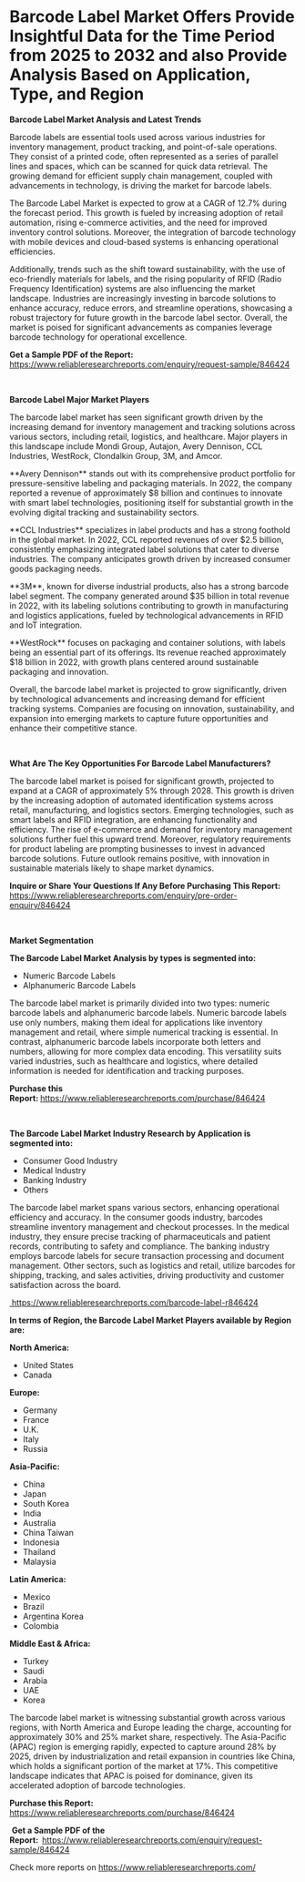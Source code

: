 <p><h1>Barcode Label Market Offers Provide Insightful Data for the Time Period from 2025 to 2032 and also Provide Analysis Based on Application, Type, and Region</h1></p><p><strong>Barcode Label Market Analysis and Latest Trends</strong></p>
<p><p>Barcode labels are essential tools used across various industries for inventory management, product tracking, and point-of-sale operations. They consist of a printed code, often represented as a series of parallel lines and spaces, which can be scanned for quick data retrieval. The growing demand for efficient supply chain management, coupled with advancements in technology, is driving the market for barcode labels.</p><p>The Barcode Label Market is expected to grow at a CAGR of 12.7% during the forecast period. This growth is fueled by increasing adoption of retail automation, rising e-commerce activities, and the need for improved inventory control solutions. Moreover, the integration of barcode technology with mobile devices and cloud-based systems is enhancing operational efficiencies.</p><p>Additionally, trends such as the shift toward sustainability, with the use of eco-friendly materials for labels, and the rising popularity of RFID (Radio Frequency Identification) systems are also influencing the market landscape. Industries are increasingly investing in barcode solutions to enhance accuracy, reduce errors, and streamline operations, showcasing a robust trajectory for future growth in the barcode label sector. Overall, the market is poised for significant advancements as companies leverage barcode technology for operational excellence.</p></p>
<p><strong>Get a Sample PDF of the Report:&nbsp;</strong> <a href="https://www.reliableresearchreports.com/enquiry/request-sample/846424?utm_campaign=3213&utm_medium=2&utm_source=Github&utm_content=ia&utm_term=01042025&utm_id=barcode-label">https://www.reliableresearchreports.com/enquiry/request-sample/846424</a></p>
<p>&nbsp;</p>
<p><strong>Barcode Label Major Market Players</strong></p>
<p><p>The barcode label market has seen significant growth driven by the increasing demand for inventory management and tracking solutions across various sectors, including retail, logistics, and healthcare. Major players in this landscape include Mondi Group, Autajon, Avery Dennison, CCL Industries, WestRock, Clondalkin Group, 3M, and Amcor.</p><p>**Avery Dennison** stands out with its comprehensive product portfolio for pressure-sensitive labeling and packaging materials. In 2022, the company reported a revenue of approximately $8 billion and continues to innovate with smart label technologies, positioning itself for substantial growth in the evolving digital tracking and sustainability sectors.</p><p>**CCL Industries** specializes in label products and has a strong foothold in the global market. In 2022, CCL reported revenues of over $2.5 billion, consistently emphasizing integrated label solutions that cater to diverse industries. The company anticipates growth driven by increased consumer goods packaging needs.</p><p>**3M**, known for diverse industrial products, also has a strong barcode label segment. The company generated around $35 billion in total revenue in 2022, with its labeling solutions contributing to growth in manufacturing and logistics applications, fueled by technological advancements in RFID and IoT integration.</p><p>**WestRock** focuses on packaging and container solutions, with labels being an essential part of its offerings. Its revenue reached approximately $18 billion in 2022, with growth plans centered around sustainable packaging and innovation.</p><p>Overall, the barcode label market is projected to grow significantly, driven by technological advancements and increasing demand for efficient tracking systems. Companies are focusing on innovation, sustainability, and expansion into emerging markets to capture future opportunities and enhance their competitive stance.</p></p>
<p>&nbsp;</p>
<p><strong>What Are The Key Opportunities For Barcode Label Manufacturers?</strong></p>
<p><p>The barcode label market is poised for significant growth, projected to expand at a CAGR of approximately 5% through 2028. This growth is driven by the increasing adoption of automated identification systems across retail, manufacturing, and logistics sectors. Emerging technologies, such as smart labels and RFID integration, are enhancing functionality and efficiency. The rise of e-commerce and demand for inventory management solutions further fuel this upward trend. Moreover, regulatory requirements for product labeling are prompting businesses to invest in advanced barcode solutions. Future outlook remains positive, with innovation in sustainable materials likely to shape market dynamics.</p></p>
<p><strong>Inquire or Share Your Questions If Any Before Purchasing This Report:</strong> <a href="https://www.reliableresearchreports.com/enquiry/pre-order-enquiry/846424?utm_campaign=3213&utm_medium=2&utm_source=Github&utm_content=ia&utm_term=01042025&utm_id=barcode-label">https://www.reliableresearchreports.com/enquiry/pre-order-enquiry/846424</a></p>
<p>&nbsp;</p>
<p><strong>Market Segmentation</strong></p>
<p><strong>The Barcode Label Market Analysis by types is segmented into:</strong></p>
<p><ul><li>Numeric Barcode Labels</li><li>Alphanumeric Barcode Labels</li></ul></p>
<p><p>The barcode label market is primarily divided into two types: numeric barcode labels and alphanumeric barcode labels. Numeric barcode labels use only numbers, making them ideal for applications like inventory management and retail, where simple numerical tracking is essential. In contrast, alphanumeric barcode labels incorporate both letters and numbers, allowing for more complex data encoding. This versatility suits varied industries, such as healthcare and logistics, where detailed information is needed for identification and tracking purposes.</p></p>
<p><strong>Purchase this Report:&nbsp;</strong><a href="https://www.reliableresearchreports.com/purchase/846424?utm_campaign=3213&utm_medium=2&utm_source=Github&utm_content=ia&utm_term=01042025&utm_id=barcode-label">https://www.reliableresearchreports.com/purchase/846424</a></p>
<p>&nbsp;</p>
<p><strong>The Barcode Label Market Industry Research by Application is segmented into:</strong></p>
<p><ul><li>Consumer Good Industry</li><li>Medical Industry</li><li>Banking Industry</li><li>Others</li></ul></p>
<p><p>The barcode label market spans various sectors, enhancing operational efficiency and accuracy. In the consumer goods industry, barcodes streamline inventory management and checkout processes. In the medical industry, they ensure precise tracking of pharmaceuticals and patient records, contributing to safety and compliance. The banking industry employs barcode labels for secure transaction processing and document management. Other sectors, such as logistics and retail, utilize barcodes for shipping, tracking, and sales activities, driving productivity and customer satisfaction across the board.</p></p>
<p><a href="https://www.reliableresearchreports.com/barcode-label-r846424?utm_campaign=3213&utm_medium=2&utm_source=Github&utm_content=ia&utm_term=01042025&utm_id=barcode-label">&nbsp;https://www.reliableresearchreports.com/barcode-label-r846424</a></p>
<p><strong>In terms of Region, the Barcode Label Market Players available by Region are:</strong></p>
<p>
    <p> <strong> North America: </strong>
        <ul>
            <li>United States</li>
            <li>Canada</li>
        </ul>
        </p> 
    <p> <strong> Europe: </strong>
        <ul>
            <li>Germany</li>
            <li>France</li>
            <li>U.K.</li>
            <li>Italy</li>
            <li>Russia</li>
        </ul>
        </p> 
    <p> <strong> Asia-Pacific: </strong>
        <ul>
            <li>China</li>
            <li>Japan</li>
            <li>South Korea</li>
            <li>India</li>
            <li>Australia</li>
            <li>China Taiwan</li>
            <li>Indonesia</li>
            <li>Thailand</li>
            <li>Malaysia</li>
        </ul>
        </p> 
    <p> <strong> Latin America: </strong>
        <ul>
            <li>Mexico</li>
            <li>Brazil</li>
            <li>Argentina Korea</li>
            <li>Colombia</li>
        </ul>
        </p> 
    <p> <strong> Middle East & Africa: </strong>
        <ul>
            <li>Turkey</li>
            <li>Saudi</li>
            <li>Arabia</li>
            <li>UAE</li>
            <li>Korea</li>
        </ul>
    </p>
    </p>
<p><p>The barcode label market is witnessing substantial growth across various regions, with North America and Europe leading the charge, accounting for approximately 30% and 25% market share, respectively. The Asia-Pacific (APAC) region is emerging rapidly, expected to capture around 28% by 2025, driven by industrialization and retail expansion in countries like China, which holds a significant portion of the market at 17%. This competitive landscape indicates that APAC is poised for dominance, given its accelerated adoption of barcode technologies.</p></p>
<p><strong>Purchase this Report: </strong><a href="https://www.reliableresearchreports.com/purchase/846424?utm_campaign=3213&utm_medium=2&utm_source=Github&utm_content=ia&utm_term=01042025&utm_id=barcode-label">https://www.reliableresearchreports.com/purchase/846424</a></p>
<p>&nbsp;<strong>Get a Sample PDF of the Report:&nbsp;&nbsp;</strong><a href="https://www.reliableresearchreports.com/enquiry/request-sample/846424?utm_campaign=3213&utm_medium=2&utm_source=Github&utm_content=ia&utm_term=01042025&utm_id=barcode-label">https://www.reliableresearchreports.com/enquiry/request-sample/846424</a></p>
<p><strong></strong></p>
<p>Check more reports on <a href="https://www.reliableresearchreports.com/?utm_campaign=3213&utm_medium=2&utm_source=Github&utm_content=ia&utm_term=01042025&utm_id=barcode-label">https://www.reliableresearchreports.com/</a></p>